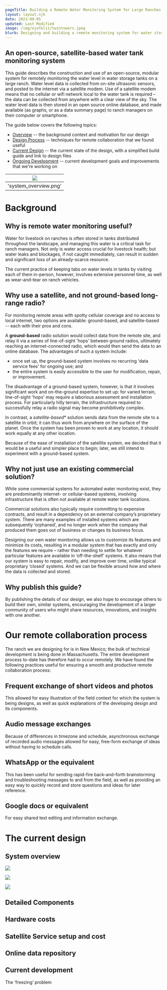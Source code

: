 ```yaml
---
pageTitle: Building a Remote Water Monitoring System for Large Ranches
layout: layout.njk
date: 2023-09-05
updated: Last Modified 
image: /img/ojofeliz/twintowers.jpeg
blurb: Designing and building a remote monitoring system for water storage tanks on a large ranch.
---
```


## An open-source, satellite-based water tank monitoring system

This guide describes the construction and use of an open-source, modular system for remotely monitoring the water level in water storage tanks on a large ranch.  Water level data is collected from on-site ultrasonic sensors, and posted to the internet via a satellite modem. Use of a satellite modem means that no cellular or wifi network local to the water tank is required – the data can be collected from anywhere with a clear view of the sky. The water level data is then stored in an open source online database, and made available (as graphs, or as a data summary page) to ranch managers on their computer or smartphone.

The guide below covers the following topics:

- [Overview](#overview) -- the background context and motivation for our design
- [Design Process](#collaboration) -- techniques for remote collaboration that we found useful
- [Current Design](#design) -- the current state of the design, with a simplified build guide and link to design files
- [Ongoing Development](#development) -- current development goals and improvements that we're working on

| ![](/img/ojofeliz/system_overview.png) |
|:--:|
| 'system_overview.png' |

# <a name="overview"></a> Background 

## Why is remote water monitoring useful?

Water for livestock on ranches is often stored in tanks distributed throughout the landscape, and managing this water is a critical task for ranch managers.  Not only is water access crucial for livestock health;  but water leaks and blockages, if not caught immediately, can result in sudden and significant loss of an already-scarce resource.  

The current practice of keeping tabs on water levels in tanks by visiting each of them in-person, however, involves extensive personnel time, as well as wear-and-tear on ranch vehicles.  

## Why use a satellite, and not ground-based long-range radio?

For monitoring remote areas with spotty cellular coverage and no access to local internet, two options are available:  ground-based, and satellite-based -- each with their pros and cons.

A **ground-based** radio solution would collect data from the remote site, and relay it via a series of line-of-sight 'hops' between ground radios, ultimately reaching an internet-connected radio, which would then send the data to an online database.  The advantages of such a system include:
-  once set up, the ground-based system involves no recurring 'data service fees' for ongoing use; and
- the entire system is easily accessible to the user for modification, repair, or improvement.

The disadvantage of a ground-based system, however, is that it involves significant work and on-the-ground expertise to set up:  for varied terrain, line-of-sight 'hops' may require a laborious assessment and installation process.  For particularly hilly terrain, the infrastructure required to successfully relay a radio signal may become prohibitively complex.

In contrast, a *satellite-based** solution sends data from the remote site to a satellite in orbit; it can thus work from anywhere on the surface of the planet.  Once the system has been proven to work at any location, it should work equally at any other location.

Because of the ease of installation of the satellite system, we decided that it would be a useful and simpler place to begin; later, we still intend to experiment with a ground-based system.

## Why not just use an existing commercial solution?

While some commercial systems for automated water monitoring exist, they are predominantly internet- or cellular-based systems, involving infrastructure that is often not available at remote water tank locations.    

Commercial solutions also typically require committing to expensive contracts, and result in a dependency on an external company’s proprietary system.  There are many examples of installed systems which are subsequently ‘orphaned’, and no longer work when the company that produced them goes out of business or changes its business focus.

Designing our own water monitoring allows us to customize its features and minimize its costs, resulting in a modular system that has exactly and only the features we require – rather than needing to settle for whatever particular features are available in ‘off-the-shelf’ systems.  It also means that our system is easy to repair, modify, and improve over time, unlike typical proprietary ‘closed’ systems.  And we can be flexible around how and where the data is collected and stored.  

## Why publish this guide?

By publishing the details of our design, we also hope to encourage others to build their own, similar systems, encouraging the development of a larger community of users who might share resources, innovations, and insights with one another.

# <a name="collaboration"></a> Our remote collaboration process

The ranch we are designing for is in New Mexico; the bulk of technical development is being done in Massachusetts.  The entire development process to-date has therefore had to occur remotely.  We have found the following practices useful for ensuring a smooth and productive remote collaboration process:

## Frequent exchange of short videos and photos

This allowed for easy illustration of the field context for which the system is being designs, as well as quick explanations of the developing design and its components.

## Audio message exchanges

Because of differences in timezone and schedule, asynchronous exchange of recorded audio messages allowed for easy, free-form exchange of ideas without having to schedule calls.

## WhatsApp or the equivalent

This has been useful for sending rapid-fire back-and-forth brainstorming and troubleshooting messages to and from the field, as well as providing an easy way to quickly record and store questions and ideas for later reference.

## Google docs or equivalent

For easy shared text editing and information exchange.

# <a name="design"></a> The current design

## System overview

![](/img/ojofeliz/tank_combo.jpeg)

![](/img/ojofeliz/sp_plain.png)

![](/img/ojofeliz/sp_annot.png)

## Detailed Components

## Hardware costs

## Satellite Service setup and cost

## Online data repository

## <a name="development"></a> Current development 

The ‘freezing’ problem

